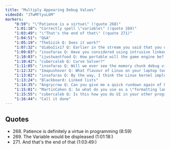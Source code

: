 ```yaml
---
title: "Multiply Appearing Debug Values"
videoId: "JTwMFtyuL6M"
markers:
    "8:59": "\"Patience is a virtue\" (!quote 268)"
    "1:01:18": "Correctly spell \"variable\" (!quote 269)"
    "1:03:49": "\"That's the end of that\" (!quote 271)"
    "1:04:51": "Q&A"
    "1:05:19": "TheSizik Q: Does it work?"
    "1:07:32": "diaboIix17 Q: Earlier in the stream you said that you once spent 10 weeks on a problem. What was that problem?"
    "1:09:03": "insofaras Q: Have you considered using intrusive linked lists like those in the Linux kernel that use offsetof()"
    "1:10:03": "ijustwantfood Q: How portable will the game engine be? Could it be used to make other games?"
    "1:10:42": "cubercaleb Q: Curve Solver?"
    "1:11:05": "insofaras Q: Will we ever see the memory chunk debug visualization?"
    "1:12:32": "Imapushover Q: What flavour of Linux on your laptop today, and what will it be on Monday"
    "1:13:02": "insofaras Q: By the way, I think the Linux kernel implementation can have something in multiple lists at once"
    "1:13:24": "Blackboard: Linked lists"
    "1:14:35": "Angrycrow Q: Can you give me a quick rundown again of how you're substituting the stack for instances of the debug view?"
    "1:15:01": "MartinCohen Q: So what do you use as a \"formatting language\" usually?"
    "1:15:55": "cubercaleb Q: Is this how you do UI in your other programs?"
    "1:16:44": "Call it done"
---
```


## Quotes

* 268\. Patience is definitely a virtue in programming (8:59)
* 269\. The Variable would be displeased (1:01:18:)
* 271\. And that's the end of that (1:03:49:)

